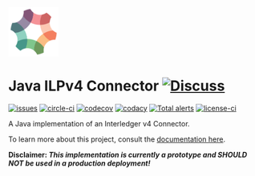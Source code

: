 <img src="docs/interledger-logo.png" width="100" alt="Java ILPv4 Connector"/>

# Java ILPv4 Connector [![Discuss][forum-image]][forum-url] 
[![issues][github-issues-image]][github-issues-url]
[![circle-ci][circle-image]][circle-url] 
[![codecov][codecov-image]][codecov-url] 
[![codacy][codacy-image]][codacy-url] 
[![Total alerts](https://img.shields.io/lgtm/alerts/g/sappenin/java-ilpv4-connector.svg?logo=lgtm&logoWidth=18)](https://lgtm.com/projects/g/sappenin/java-ilpv4-connector/alerts/)
[![license-ci][license-image]][license-url]

[forum-url]: https://forum.interledger.org/tags/java-ilpv4-connector
[forum-image]: https://img.shields.io/badge/Discuss-Interledger%20Forum-blue.svg
[circle-image]: https://circleci.com/gh/sappenin/java-ilpv4-connector.svg?style=shield
[circle-url]: https://circleci.com/gh/sappenin/java-ilpv4-connector
[license-image]: https://img.shields.io/github/license/sappenin/java-ilp-connector.svg
[license-url]: https://github.com/sappenin/java-ilp-connector/blob/master/LICENSE
[codecov-image]: https://codecov.io/gh/sappenin/java-ilpv4-connector/branch/master/graph/badge.svg
[codecov-url]: https://codecov.io/gh/sappenin/java-ilpv4-connector
[codacy-image]: https://api.codacy.com/project/badge/Grade/49e43210600d462f861e1813230d855d
[codacy-url]: https://www.codacy.com/app/sappenin/java-ilpv4-connector?utm_source=github.com&amp;utm_medium=referral&amp;utm_content=sappenin/java-ilpv4-connector&amp;utm_campaign=Badge_Grade
[github-issues-image]: https://img.shields.io/github/issues/sappenin/java-ilpv4-connector.svg
[github-issues-url]: https://github.com/sappenin/java-ilpv4-connector/issues

A Java implementation of an Interledger v4 Connector.

To learn more about this project, consult the [documentation here](https://interledger.gitbook.io/java-ilp-connector/). 

**Disclaimer: _This implementation is currently a prototype and SHOULD NOT be used in a production deployment!_**
